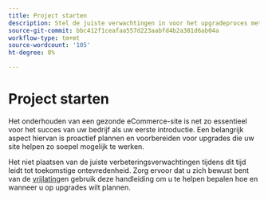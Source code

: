 ```yaml
---
title: Project starten
description: Stel de juiste verwachtingen in voor het upgradeproces met uw Adobe Commerce- of Magento Open Source-projectbelanghebbenden.
source-git-commit: bbc412f1ceafaa557d223aabfd4b2a381d6ab04a
workflow-type: tm+mt
source-wordcount: '105'
ht-degree: 0%

---
```



# Project starten

Het onderhouden van een gezonde eCommerce-site is net zo essentieel voor het succes van uw bedrijf als uw eerste introductie. Een belangrijk aspect hiervan is proactief plannen en voorbereiden voor upgrades die uw site helpen zo soepel mogelijk te werken.

Het niet plaatsen van de juiste verbeteringsverwachtingen tijdens dit tijd leidt tot toekomstige ontevredenheid. Zorg ervoor dat u zich bewust bent van de [vrijlating](https://devdocs.magento.com/release/)en gebruik deze handleiding om u te helpen bepalen hoe en wanneer u op upgrades wilt plannen.

